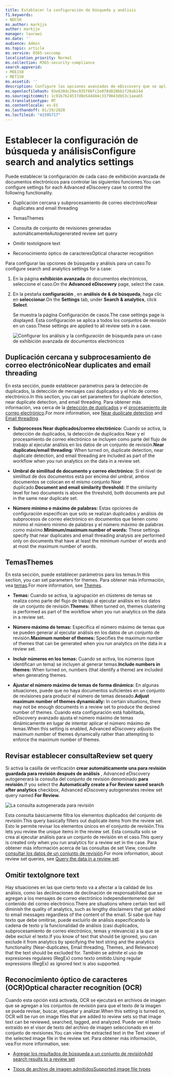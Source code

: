 ```yaml
---
title: Establecer la configuración de búsqueda y análisis
f1.keywords:
- NOCSH
ms.author: markjjo
author: markjjo
manager: laurawi
ms.date: ''
audience: Admin
ms.topic: article
ms.service: O365-seccomp
localization_priority: Normal
ms.collection: M365-security-compliance
search.appverid:
- MOE150
- MET150
ms.assetid: ''
description: Configure las opciones avanzadas de eDiscovery que se aplican a todo el conjunto de revisiones en un caso. Esto incluye la configuración de análisis y OCR.
ms.openlocfilehash: 93e638dc29ec935f86fc2e078d8206b1f20ab14d
ms.sourcegitcommit: 1c91b7b24537d0e54d484c3379043db53c1aea65
ms.translationtype: MT
ms.contentlocale: es-ES
ms.lasthandoff: 01/29/2020
ms.locfileid: "41595717"
---
```

# <a name="configure-search-and-analytics-settings"></a><span data-ttu-id="fffad-104">Establecer la configuración de búsqueda y análisis</span><span class="sxs-lookup"><span data-stu-id="fffad-104">Configure search and analytics settings</span></span>

<span data-ttu-id="fffad-105">Puede establecer la configuración de cada caso de exhibición avanzada de documentos electrónicos para controlar las siguientes funciones.</span><span class="sxs-lookup"><span data-stu-id="fffad-105">You can configure settings for each Advanced eDiscovery case to control the following functionality.</span></span>

- <span data-ttu-id="fffad-106">Duplicación cercana y subprocesamiento de correo electrónico</span><span class="sxs-lookup"><span data-stu-id="fffad-106">Near duplicates and email threading</span></span>

- <span data-ttu-id="fffad-107">Temas</span><span class="sxs-lookup"><span data-stu-id="fffad-107">Themes</span></span>

- <span data-ttu-id="fffad-108">Consulta de conjunto de revisiones generadas automáticamente</span><span class="sxs-lookup"><span data-stu-id="fffad-108">Autogenerated review set query</span></span>

- <span data-ttu-id="fffad-109">Omitir texto</span><span class="sxs-lookup"><span data-stu-id="fffad-109">Ignore text</span></span>

- <span data-ttu-id="fffad-110">Reconocimiento óptico de caracteres</span><span class="sxs-lookup"><span data-stu-id="fffad-110">Optical character recognition</span></span>

<span data-ttu-id="fffad-111">Para configurar las opciones de búsqueda y análisis para un caso:</span><span class="sxs-lookup"><span data-stu-id="fffad-111">To configure search and analytics settings for a case:</span></span>

1. <span data-ttu-id="fffad-112">En la página **exhibición avanzada** de documentos electrónicos, seleccione el caso.</span><span class="sxs-lookup"><span data-stu-id="fffad-112">On the **Advanced eDiscovery** page, select the case.</span></span>

2. <span data-ttu-id="fffad-113">En la pestaña **configuración** , en **análisis de & de búsqueda**, haga clic en **seleccionar**.</span><span class="sxs-lookup"><span data-stu-id="fffad-113">On the **Settings** tab, under **Search & analytics**, click **Select**.</span></span>

   <span data-ttu-id="fffad-114">Se muestra la página Configuración de casos.</span><span class="sxs-lookup"><span data-stu-id="fffad-114">The case settings page is displayed.</span></span> <span data-ttu-id="fffad-115">Esta configuración se aplica a todos los conjuntos de revisión en un caso.</span><span class="sxs-lookup"><span data-stu-id="fffad-115">These settings are applied to all review sets in a case.</span></span>

   ![Configurar los análisis y la configuración de búsqueda para un caso de exhibición avanzada de documentos electrónicos](media/AeDCaseSettings.png)

## <a name="near-duplicates-and-email-threading"></a><span data-ttu-id="fffad-117">Duplicación cercana y subprocesamiento de correo electrónico</span><span class="sxs-lookup"><span data-stu-id="fffad-117">Near duplicates and email threading</span></span>

<span data-ttu-id="fffad-118">En esta sección, puede establecer parámetros para la detección de duplicados, la detección de mensajes casi duplicados y el hilo de correo electrónico.</span><span class="sxs-lookup"><span data-stu-id="fffad-118">In this section, you can set parameters for duplicate detection, near duplicate detection, and email threading.</span></span> <span data-ttu-id="fffad-119">Para obtener más información, vea cerca de la [detección de duplicados](near-duplicates.md) y el [procesamiento de correo electrónico](email-threading.md).</span><span class="sxs-lookup"><span data-stu-id="fffad-119">For more information, see [Near duplicate detection](near-duplicates.md) and [Email threading](email-threading.md).</span></span>

- <span data-ttu-id="fffad-120">**Subprocesos Near duplicados/correo electrónico:** Cuando se activa, la detección de duplicados, la detección de duplicados Near y el procesamiento de correo electrónico se incluyen como parte del flujo de trabajo al ejecutar análisis en los datos de un conjunto de revisión.</span><span class="sxs-lookup"><span data-stu-id="fffad-120">**Near duplicates/email threading:** When turned on, duplicate detection, near duplicate detection, and email threading are included as part of the workflow when you run analytics on the data in a review set.</span></span>

- <span data-ttu-id="fffad-121">**Umbral de similitud de documento y correo electrónico:** Si el nivel de similitud de dos documentos está por encima del umbral, ambos documentos se colocan en el mismo conjunto Near duplicado.</span><span class="sxs-lookup"><span data-stu-id="fffad-121">**Document and email similarity threshold:** If the similarity level for two documents is above the threshold, both documents are put in the same near duplicate set.</span></span>

- <span data-ttu-id="fffad-122">**Número mínimo o máximo de palabras:** Estas opciones de configuración especifican que solo se realizan duplicados y análisis de subprocesos de correo electrónico en documentos que tienen como mínimo el número mínimo de palabras y el número máximo de palabras como máximo.</span><span class="sxs-lookup"><span data-stu-id="fffad-122">**Minimum/maximum number of words:** These settings specify that near duplicates and email threading analysis are performed only on documents that have at least the minimum number of words and at most the maximum number of words.</span></span>

## <a name="themes"></a><span data-ttu-id="fffad-123">Temas</span><span class="sxs-lookup"><span data-stu-id="fffad-123">Themes</span></span>

<span data-ttu-id="fffad-124">En esta sección, puede establecer parámetros para los temas.</span><span class="sxs-lookup"><span data-stu-id="fffad-124">In this section, you can set parameters for themes.</span></span> <span data-ttu-id="fffad-125">Para obtener más información, vea [temas](themes-in-advanced-ediscovery.md).</span><span class="sxs-lookup"><span data-stu-id="fffad-125">For more information, see [Themes](themes-in-advanced-ediscovery.md).</span></span>

- <span data-ttu-id="fffad-126">**Temas:** Cuando se activa, la agrupación en clústeres de temas se realiza como parte del flujo de trabajo al ejecutar análisis en los datos de un conjunto de revisión.</span><span class="sxs-lookup"><span data-stu-id="fffad-126">**Themes:** When turned on, themes clustering is performed as part of the workflow when you run analytics on the data in a review set.</span></span>

- <span data-ttu-id="fffad-127">**Número máximo de temas:** Especifica el número máximo de temas que se pueden generar al ejecutar análisis en los datos de un conjunto de revisión.</span><span class="sxs-lookup"><span data-stu-id="fffad-127">**Maximum number of themes:** Specifies the maximum number of themes that can be generated when you run analytics on the data in a review set.</span></span>

- <span data-ttu-id="fffad-128">**Incluir números en los temas:** Cuando se activa, los números (que identifican un tema) se incluyen al generar temas.</span><span class="sxs-lookup"><span data-stu-id="fffad-128">**Include numbers in themes:** When turned on, numbers (that identify a theme) are included when generating themes.</span></span> 

- <span data-ttu-id="fffad-129">**Ajustar el número máximo de temas de forma dinámica:** En algunas situaciones, puede que no haya documentos suficientes en un conjunto de revisiones para producir el número de temas deseado.</span><span class="sxs-lookup"><span data-stu-id="fffad-129">**Adjust maximum number of themes dynamically:** In certain situations, there may not be enough documents in a review set to produce the desired number of themes.</span></span> <span data-ttu-id="fffad-130">Cuando esta configuración está habilitada, eDiscovery avanzado ajusta el número máximo de temas dinámicamente en lugar de intentar aplicar el número máximo de temas.</span><span class="sxs-lookup"><span data-stu-id="fffad-130">When this setting is enabled, Advanced eDiscovery adjusts the maximum number of themes dynamically rather than attempting to enforce the maximum number of themes.</span></span>

## <a name="review-set-query"></a><span data-ttu-id="fffad-131">Revisar establecer consulta</span><span class="sxs-lookup"><span data-stu-id="fffad-131">Review set query</span></span>

<span data-ttu-id="fffad-132">Si activa la casilla de verificación **crear automáticamente una para revisión guardada para revisión después de análisis** , Advanced eDiscovery autogenerará la consulta del conjunto de revisión denominado **para revisión.**</span><span class="sxs-lookup"><span data-stu-id="fffad-132">If you select the **Automatically create a For Review saved search after analytics** checkbox, Advanced eDiscovery autogenerates review set query named **For Review.**</span></span> 

![La consulta autogenerada para revisión](media/AeDForReviewQuery.png)

<span data-ttu-id="fffad-134">Esta consulta básicamente filtra los elementos duplicados del conjunto de revisión.</span><span class="sxs-lookup"><span data-stu-id="fffad-134">This query basically filters out duplicate items from the review set.</span></span> <span data-ttu-id="fffad-135">Esto le permite revisar los elementos únicos en el conjunto de revisión.</span><span class="sxs-lookup"><span data-stu-id="fffad-135">This lets you review the unique items in the review set.</span></span> <span data-ttu-id="fffad-136">Esta consulta solo se crea al ejecutar análisis para un conjunto de revisión en el caso.</span><span class="sxs-lookup"><span data-stu-id="fffad-136">This query is created only when you run analytics for a review set in the case.</span></span> <span data-ttu-id="fffad-137">Para obtener más información acerca de las consultas de set View, consulte [consultar los datos de un conjunto de revisión](review-set-search.md).</span><span class="sxs-lookup"><span data-stu-id="fffad-137">For more information, about review set queries, see [Query the data in a review set](review-set-search.md).</span></span>

## <a name="ignore-text"></a><span data-ttu-id="fffad-138">Omitir texto</span><span class="sxs-lookup"><span data-stu-id="fffad-138">Ignore text</span></span>

<span data-ttu-id="fffad-139">Hay situaciones en las que cierto texto va a afectar a la calidad de los análisis, como las declinaciones de declinación de responsabilidad que se agregan a los mensajes de correo electrónico independientemente del contenido del correo electrónico.</span><span class="sxs-lookup"><span data-stu-id="fffad-139">There are situations where certain text will diminish the quality of analytics, such as lengthy disclaimers that get added to email messages regardless of the content of the email.</span></span> <span data-ttu-id="fffad-140">Si sabe que hay texto que debe omitirse, puede excluirlo de análisis especificando la cadena de texto y la funcionalidad de análisis (casi duplicados, subprocesamiento de correo electrónico, temas y relevancia) a la que se debe excluir el texto.</span><span class="sxs-lookup"><span data-stu-id="fffad-140">If you know of text that should be ignored, you can exclude it from analytics by specifying the text string and the analytics functionality (Near-duplicates, Email threading, Themes, and Relevance) that the text should be excluded for.</span></span> <span data-ttu-id="fffad-141">También se admite el uso de expresiones regulares (RegEx) como texto omitido.</span><span class="sxs-lookup"><span data-stu-id="fffad-141">Using regular expressions (RegEx) as ignored text is also supported.</span></span> 

## <a name="optical-character-recognition-ocr"></a><span data-ttu-id="fffad-142">Reconocimiento óptico de caracteres (OCR)</span><span class="sxs-lookup"><span data-stu-id="fffad-142">Optical character recognition (OCR)</span></span>

<span data-ttu-id="fffad-143">Cuando esta opción está activada, OCR se ejecutará en archivos de imagen que se agregan a los conjuntos de revisión para que el texto de la imagen se pueda revisar, buscar, etiquetar y analizar.</span><span class="sxs-lookup"><span data-stu-id="fffad-143">When this setting is turned on, OCR will be run on image files that are added to review sets so that image text can be reviewed, searched, tagged, and analyzed.</span></span> <span data-ttu-id="fffad-144">Puede ver el texto extraído en el visor de texto del archivo de imagen seleccionado en el conjunto de revisiones.</span><span class="sxs-lookup"><span data-stu-id="fffad-144">You can view the extracted text in the Text viewer of the selected image file in the review set.</span></span> <span data-ttu-id="fffad-145">Para obtener más información, vea:</span><span class="sxs-lookup"><span data-stu-id="fffad-145">For more information, see:</span></span>

- [<span data-ttu-id="fffad-146">Agregar los resultados de búsqueda a un conjunto de revisión</span><span class="sxs-lookup"><span data-stu-id="fffad-146">Add search results to a review set</span></span>](add-data-to-review-set.md#optical-character-recognition)

- [<span data-ttu-id="fffad-147">Tipos de archivo de imagen admitidos</span><span class="sxs-lookup"><span data-stu-id="fffad-147">Supported image file types</span></span>](supported-filetypes-ediscovery20.md#image)
